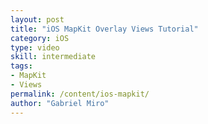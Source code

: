 ```yaml
---
layout: post
title: "iOS MapKit Overlay Views Tutorial"
category: iOS
type: video
skill: intermediate
tags:
- MapKit
- Views
permalink: /content/ios-mapkit/
author: "Gabriel Miro"
---
```

